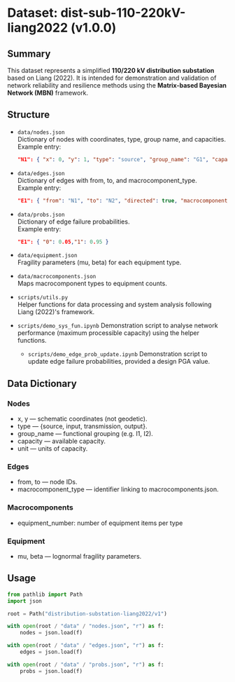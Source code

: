 # Dataset: dist-sub-110-220kV-liang2022 (v1.0.0)

## Summary
This dataset represents a simplified **110/220 kV distribution substation**
based on Liang (2022). It is intended for demonstration and validation of
network reliability and resilience methods using the **Matrix-based Bayesian Network (MBN)** framework.

## Structure

- `data/nodes.json`  
  Dictionary of nodes with coordinates, type, group name, and capacities.  
  Example entry:
  ```json
  "N1": { "x": 0, "y": 1, "type": "source", "group_name": "G1", "capacity": 100, "unit": "MW" }
  ```
- `data/edges.json`  
  Dictionary of edges with from, to, and macrocomponent_type.  
  Example entry:
  ```json
  "E1": { "from": "N1", "to": "N2", "directed": true, "macrocomponent_type": "M_BC110_1" }
  ```
- `data/probs.json`  
  Dictionary of edge failure probabilities.  
  Example entry:
  ```json
  "E1": { "0": 0.05,"1": 0.95 }
  ```

- `data/equipment.json`  
  Fragility parameters (mu, beta) for each equipment type.

- `data/macrocomponents.json`  
  Maps macrocomponent types to equipment counts.

- `scripts/utils.py`  
  Helper functions for data processing and system analysis following Liang (2022)'s framework.

- `scripts/demo_sys_fun.ipynb`
  Demonstration script to analyse network performance (maximum processible capacity) using the helper functions.

  - `scripts/demo_edge_prob_update.ipynb` 
  Demonstration script to update edge failure probabilities, provided a design PGA value.

## Data Dictionary

### Nodes
- x, y — schematic coordinates (not geodetic).
- type — {source, input, transmission, output}.
- group_name — functional grouping (e.g. I1, I2).
- capacity — available capacity.
- unit — units of capacity.

### Edges
- from, to — node IDs.
- macrocomponent_type — identifier linking to macrocomponents.json.

### Macrocomponents
- equipment_number: number of equipment items per type

### Equipment
- mu, beta — lognormal fragility parameters.


## Usage

  ```python
  from pathlib import Path
  import json

  root = Path("distribution-substation-liang2022/v1")

  with open(root / "data" / "nodes.json", "r") as f:
      nodes = json.load(f)

  with open(root / "data" / "edges.json", "r") as f:
      edges = json.load(f)

  with open(root / "data" / "probs.json", "r") as f:
      probs = json.load(f)
  ```